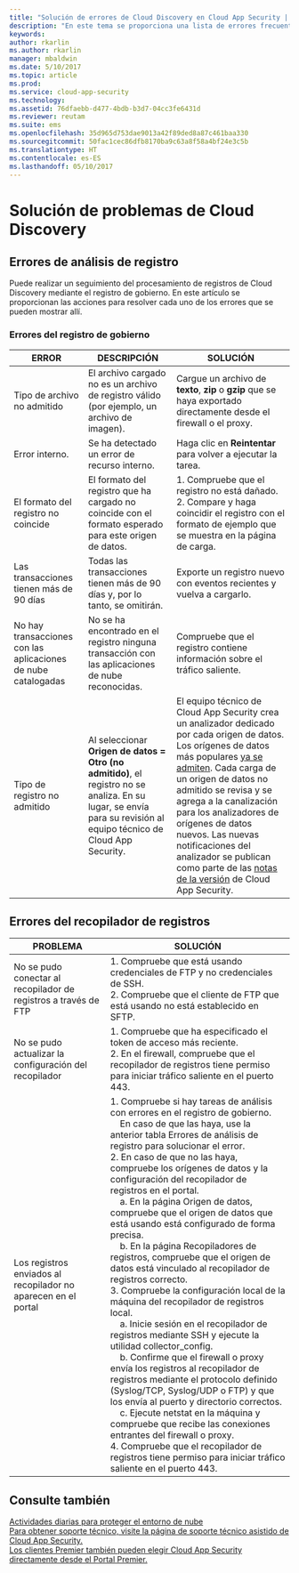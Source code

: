 ```yaml
---
title: "Solución de errores de Cloud Discovery en Cloud App Security | Microsoft Docs"
description: "En este tema se proporciona una lista de errores frecuentes de Cloud Discovery y recomendaciones para la solución de cada uno de ellos."
keywords: 
author: rkarlin
ms.author: rkarlin
manager: mbaldwin
ms.date: 5/10/2017
ms.topic: article
ms.prod: 
ms.service: cloud-app-security
ms.technology: 
ms.assetid: 76dfaebb-d477-4bdb-b3d7-04cc3fe6431d
ms.reviewer: reutam
ms.suite: ems
ms.openlocfilehash: 35d965d753dae9013a42f89ded8a87c461baa330
ms.sourcegitcommit: 50fac1cec86dfb8170ba9c63a8f58a4bf24e3c5b
ms.translationtype: HT
ms.contentlocale: es-ES
ms.lasthandoff: 05/10/2017
---
```

# <a name="troubleshooting-cloud-discovery"></a>Solución de problemas de Cloud Discovery
## <a name="log-parsing-errors"></a>Errores de análisis de registro

Puede realizar un seguimiento del procesamiento de registros de Cloud Discovery mediante el registro de gobierno. En este artículo se proporcionan las acciones para resolver cada uno de los errores que se pueden mostrar allí.

### <a name="governance-log-errors"></a>Errores del registro de gobierno
|ERROR|DESCRIPCIÓN|SOLUCIÓN|
|----|----|----|
|Tipo de archivo no admitido|El archivo cargado no es un archivo de registro válido (por ejemplo, un archivo de imagen).|Cargue un archivo de **texto**, **zip** o **gzip** que se haya exportado directamente desde el firewall o el proxy.|
|Error interno.|Se ha detectado un error de recurso interno.|Haga clic en **Reintentar** para volver a ejecutar la tarea.|
|El formato del registro no coincide|El formato del registro que ha cargado no coincide con el formato esperado para este origen de datos.|1. Compruebe que el registro no está dañado. <br /> 2. Compare y haga coincidir el registro con el formato de ejemplo que se muestra en la página de carga.|
|Las transacciones tienen más de 90 días|Todas las transacciones tienen más de 90 días y, por lo tanto, se omitirán.|Exporte un registro nuevo con eventos recientes y vuelva a cargarlo.|
|No hay transacciones con las aplicaciones de nube catalogadas|No se ha encontrado en el registro ninguna transacción con las aplicaciones de nube reconocidas.|Compruebe que el registro contiene información sobre el tráfico saliente.|
|Tipo de registro no admitido|Al seleccionar **Origen de datos = Otro (no admitido)**, el registro no se analiza. En su lugar, se envía para su revisión al equipo técnico de Cloud App Security.|El equipo técnico de Cloud App Security crea un analizador dedicado por cada origen de datos. Los orígenes de datos más populares [ya se admiten](set-up-cloud-discovery.md). Cada carga de un origen de datos no admitido se revisa y se agrega a la canalización para los analizadores de orígenes de datos nuevos. Las nuevas notificaciones del analizador se publican como parte de las [notas de la versión](release-notes.md) de Cloud App Security.|
## <a name="log-collector-errors"></a>Errores del recopilador de registros

|PROBLEMA|SOLUCIÓN|
|----|----|
|No se pudo conectar al recopilador de registros a través de FTP|1. Compruebe que está usando credenciales de FTP y no credenciales de SSH. <br />2. Compruebe que el cliente de FTP que está usando no está establecido en SFTP.|
|No se pudo actualizar la configuración del recopilador|1. Compruebe que ha especificado el token de acceso más reciente. <br />2. En el firewall, compruebe que el recopilador de registros tiene permiso para iniciar tráfico saliente en el puerto 443.|
|Los registros enviados al recopilador no aparecen en el portal|1.  Compruebe si hay tareas de análisis con errores en el registro de gobierno.  <br />  &nbsp;&nbsp;&nbsp;&nbsp;En caso de que las haya, use la anterior tabla Errores de análisis de registro para solucionar el error.<br /> 2. En caso de que no las haya, compruebe los orígenes de datos y la configuración del recopilador de registros en el portal. <br /> &nbsp;&nbsp;&nbsp;&nbsp;a. En la página Origen de datos, compruebe que el origen de datos que está usando está configurado de forma precisa. <br />&nbsp;&nbsp;&nbsp;&nbsp;b. En la página Recopiladores de registros, compruebe que el origen de datos está vinculado al recopilador de registros correcto. <br /> 3. Compruebe la configuración local de la máquina del recopilador de registros local.  <br />&nbsp;&nbsp;&nbsp;&nbsp;a. Inicie sesión en el recopilador de registros mediante SSH y ejecute la utilidad collector_config.<br/>&nbsp;&nbsp;&nbsp;&nbsp;b. Confirme que el firewall o proxy envía los registros al recopilador de registros mediante el protocolo definido (Syslog/TCP, Syslog/UDP o FTP) y que los envía al puerto y directorio correctos.<br /> &nbsp;&nbsp;&nbsp;&nbsp;c. Ejecute netstat en la máquina y compruebe que recibe las conexiones entrantes del firewall o proxy. <br /> 4.   Compruebe que el recopilador de registros tiene permiso para iniciar tráfico saliente en el puerto 443.|

## <a name="see-also"></a>Consulte también  
[Actividades diarias para proteger el entorno de nube](daily-activities-to-protect-your-cloud-environment.md)   
[Para obtener soporte técnico, visite la página de soporte técnico asistido de Cloud App Security.](http://support.microsoft.com/oas/default.aspx?prid=16031)   
[Los clientes Premier también pueden elegir Cloud App Security directamente desde el Portal Premier.](https://premier.microsoft.com/)  
  
  